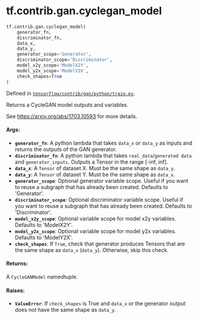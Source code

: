 <div itemscope itemtype="http://developers.google.com/ReferenceObject">
<meta itemprop="name" content="tf.contrib.gan.cyclegan_model" />
<meta itemprop="path" content="Stable" />
</div>

# tf.contrib.gan.cyclegan_model

``` python
tf.contrib.gan.cyclegan_model(
    generator_fn,
    discriminator_fn,
    data_x,
    data_y,
    generator_scope='Generator',
    discriminator_scope='Discriminator',
    model_x2y_scope='ModelX2Y',
    model_y2x_scope='ModelY2X',
    check_shapes=True
)
```



Defined in [`tensorflow/contrib/gan/python/train.py`](/code/stable/tensorflow/contrib/gan/python/train.py).

Returns a CycleGAN model outputs and variables.

See https://arxiv.org/abs/1703.10593 for more details.

#### Args:

* <b>`generator_fn`</b>: A python lambda that takes `data_x` or `data_y` as inputs and
    returns the outputs of the GAN generator.
* <b>`discriminator_fn`</b>: A python lambda that takes `real_data`/`generated data`
    and `generator_inputs`. Outputs a Tensor in the range [-inf, inf].
* <b>`data_x`</b>: A `Tensor` of dataset X. Must be the same shape as `data_y`.
* <b>`data_y`</b>: A `Tensor` of dataset Y. Must be the same shape as `data_x`.
* <b>`generator_scope`</b>: Optional generator variable scope. Useful if you want to
    reuse a subgraph that has already been created. Defaults to 'Generator'.
* <b>`discriminator_scope`</b>: Optional discriminator variable scope. Useful if you
    want to reuse a subgraph that has already been created. Defaults to
    'Discriminator'.
* <b>`model_x2y_scope`</b>: Optional variable scope for model x2y variables. Defaults
    to 'ModelX2Y'.
* <b>`model_y2x_scope`</b>: Optional variable scope for model y2x variables. Defaults
    to 'ModelY2X'.
* <b>`check_shapes`</b>: If `True`, check that generator produces Tensors that are the
    same shape as `data_x` (`data_y`). Otherwise, skip this check.


#### Returns:

A `CycleGANModel` namedtuple.


#### Raises:

* <b>`ValueError`</b>: If `check_shapes` is True and `data_x` or the generator output
    does not have the same shape as `data_y`.